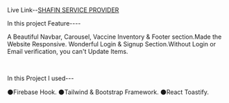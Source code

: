 Live Link--[SHAFIN SERVICE PROVIDER](https://doctor-time-1b067.web.app/)

In this project Feature----
<br/>

A Beautiful Navbar, Carousel, Vaccine Inventory & Footer section.Made the Website Responsive. Wonderful Login & Signup Section.Without Login or Email verification, you can't Update Items.

<br/>

In this Project I used---
<br/>

⚫Firebase Hook.
⚫Tailwind & Bootstrap Framework.
⚫React Toastify.



